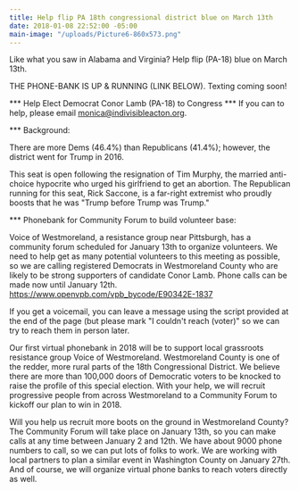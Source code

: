 ```yaml
---
title: Help flip PA 18th congressional district blue on March 13th
date: 2018-01-08 22:52:00 -05:00
main-image: "/uploads/Picture6-860x573.png"
---
```


Like what you saw in Alabama and Virginia? Help flip (PA-18) blue on March 13th.

THE PHONE-BANK IS UP & RUNNING (LINK BELOW). Texting coming soon!

*** Help Elect Democrat Conor Lamb (PA-18) to Congress ***
If you can to help, please email monica@indivisibleacton.org.

*** Background:

There are more Dems (46.4%) than Republicans (41.4%); however, the district went for Trump in 2016.

This seat is open following the resignation of Tim Murphy, the married anti-choice hypocrite who urged his girlfriend to get an abortion. The Republican running for this seat, Rick Saccone, is a far-right extremist who proudly boosts that he was "Trump before Trump was Trump."

*** Phonebank for Community Forum to build volunteer base:

Voice of Westmoreland, a resistance group near Pittsburgh, has a community forum scheduled for January 13th to organize volunteers. We need to help get as many potential volunteers to this meeting as possible, so we are calling registered Democrats in Westmoreland County who are likely to be strong supporters of candidate Conor Lamb. Phone calls can be made now until January 12th. https://www.openvpb.com/vpb_bycode/E90342E-1837

If you get a voicemail, you can leave a message using the script provided at the end of the page (but please mark "I couldn't reach (voter)" so we can try to reach them in person later.

Our first virtual phonebank in 2018 will be to support local grassroots resistance group Voice of Westmoreland. Westmoreland County is one of the redder, more rural parts of the 18th Congressional District. We believe there are more than 100,000 doors of Democratic voters to be knocked to raise the profile of this special election. With your help, we will recruit progressive people from across Westmoreland to a Community Forum to kickoff our plan to win in 2018.

Will you help us recruit more boots on the ground in Westmoreland County? The Community Forum will take place on January 13th, so you can make calls at any time between January 2 and 12th. We have about 9000 phone numbers to call, so we can put lots of folks to work. We are working with local partners to plan a similar event in Washington County on January 27th. And of course, we will organize virtual phone banks to reach voters directly as well.